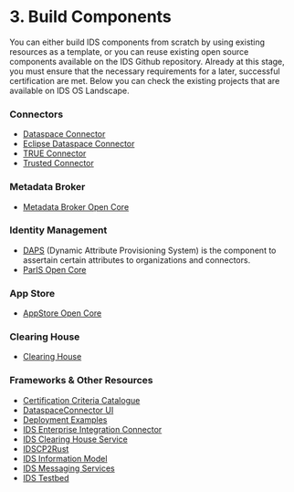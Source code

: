 # 3. Build Components
You can either build IDS components from scratch by using existing resources as a template, or you can reuse existing open source components available on the IDS Github repository. Already at this stage, you must ensure that the necessary requirements for a later, successful certification are met. Below you can check the existing projects that are available on IDS OS Landscape.

### Connectors

* [Dataspace Connector](../../../../DataspaceConnector/) 
* [Eclipse Dataspace Connector](https://projects.eclipse.org/projects/technology.dataspaceconnector)
* [TRUE Connector](../../../../true-connector/) 
* [Trusted Connector](../../../../trusted-connector/)

### Metadata Broker

* [Metadata Broker Open Core](../../../../metadata-broker-open-core/)

### Identity Management

* [DAPS](../../../../omejdn-daps/) (Dynamic Attribute Provisioning System) is the component to assertain certain attributes to organizations and connectors. 
* [ParIS Open Core](../../../../ParIS-open-core/)

### App Store

* [AppStore Open Core](../../../../IDS-AppStore/)

### Clearing House

* [Clearing House](../../../../ids-clearing-house-core/) 

### Frameworks & Other Resources
* [Certification Criteria Catalogue](../../../../ids3c-co/) 
* [DataspaceConnector UI](../../../../ids-clearing-house-core/)
* [Deployment Examples](../../../../IDS-Deployment-Examples/)
* [IDS Enterprise Integration Connector](../../../../IDS-Enterprise-Integration-Connector/) 
* [IDS Clearing House Service](../../../../ids-clearing-house-service/) 
* [IDSCP2Rust](../../../../idscp2-rust/) 
* [IDS Information Model](../../../../InformationModel/) 
* [IDS Messaging Services](../../../../IDS-Messaging-Services/) 
* [IDS Testbed](../../../../IDS-testbed/) 
